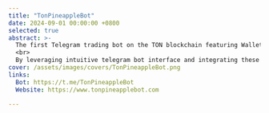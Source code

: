 ```yaml
---
title: "TonPineappleBot"
date: 2024-09-01 00:00:00 +0800
selected: true
abstract: >-
  The first Telegram trading bot on the TON blockchain featuring Wallet Analysis and Smart Money Calls, along with advanced tools like Fast Swap, Limit Orders, Copy Trading, and Multi-Wallet Management.
  <br>
  By leveraging intuitive telegram bot interface and integrating these powerful trading features, this bot provides a seamless and user-friendly trading experience, surpassing the capabilities of typical on-chain DEX trading.
cover: /assets/images/covers/TonPineappleBot.png
links:
  Bot: https://t.me/TonPineappleBot
  Website: https://www.tonpineapplebot.com

---
```

